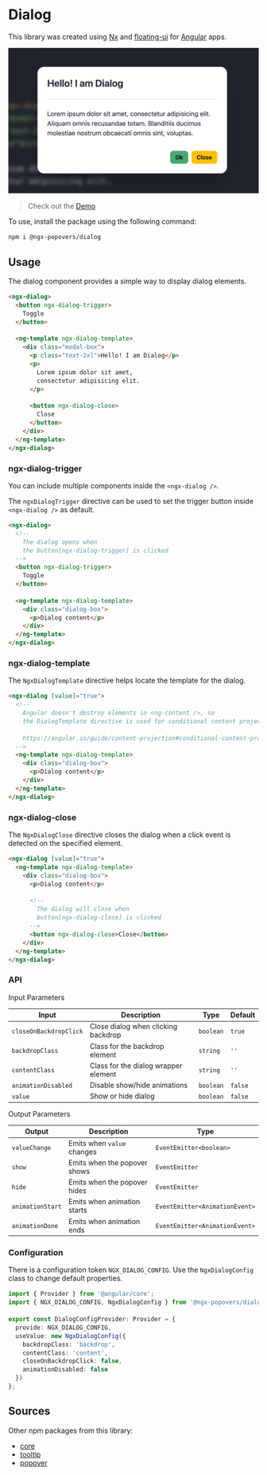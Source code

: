 # Dialog

This library was created using [Nx](https://nx.dev) and [floating-ui](https://floating-ui.com/) for [Angular](https://angular.dev/) apps.

![Dialog Preview](https://raw.githubusercontent.com/al-march/ngx-popovers/main/packages/dialog/assets/preview.png)

> Check out the [Demo](https://ngx-popovers.vercel.app/dialog)

To use, install the package using the following command:

```bash
npm i @ngx-popovers/dialog
```

## Usage

The dialog component provides a simple way to display dialog elements.

```html
<ngx-dialog>
  <button ngx-dialog-trigger>
    Toggle
  </button>

  <ng-template ngx-dialog-template>
    <div class="modal-box">
      <p class="text-2xl">Hello! I am Dialog</p>
      <p>
        Lorem ipsum dolor sit amet,
        consectetur adipisicing elit.
      </p>

      <button ngx-dialog-close>
        Close
      </button>
    </div>
  </ng-template>
</ngx-dialog>
```

### ngx-dialog-trigger

You can include multiple components inside the `<ngx-dialog />`.

The `ngxDialogTrigger` directive can be used to set the trigger button inside `<ngx-dialog />` as default.

```html
<ngx-dialog>
  <!-- 
    The dialog opens when 
    the button[ngx-dialog-trigger] is clicked 
  -->
  <button ngx-dialog-trigger>
    Toggle
  </button>

  <ng-template ngx-dialog-template>
    <div class="dialog-box">
      <p>Dialog content</p>
    </div>
  </ng-template>
</ngx-dialog>
```

### ngx-dialog-template

The `NgxDialogTemplate` directive helps locate the template for the dialog.

```html
<ngx-dialog [value]="true">
  <!-- 
    Angular doesn't destroy elements in <ng-content />, so
    the DialogTemplate directive is used for conditional content projection.
    
    https://angular.io/guide/content-projection#conditional-content-projection
  -->
  <ng-template ngx-dialog-template>
    <div class="dialog-box">
      <p>Dialog content</p>
    </div>
  </ng-template>
</ngx-dialog>
```

### ngx-dialog-close

The `NgxDialogClose` directive closes the dialog when a click event is detected on the specified element.

```html
<ngx-dialog [value]="true">
  <ng-template ngx-dialog-template>
    <div class="dialog-box">
      <p>Dialog content</p>

      <!-- 
        The dialog will close when 
        button[ngx-dialog-close] is clicked 
      -->
      <button ngx-dialog-close>Close</button>
    </div>
  </ng-template>
</ngx-dialog>
```

### API

Input Parameters

| Input                  | Description                            | Type      | Default |
|------------------------|----------------------------------------|-----------|---------|
| `closeOnBackdropClick` | Close dialog when clicking backdrop    | `boolean` | `true`  |
| `backdropClass`        | Class for the backdrop element         | `string`  | `''`    |
| `contentClass`         | Class for the dialog wrapper element   | `string`  | `''`    |
| `animationDisabled`    | Disable show/hide animations           | `boolean` | `false` |
| `value`                | Show or hide dialog                    | `boolean` | `false` |

Output Parameters

| Output           | Description                    | Type                           |
|------------------|--------------------------------|--------------------------------|
| `valueChange`    | Emits when `value` changes     | `EventEmitter<boolean>`        |
| `show`           | Emits when the popover shows   | `EventEmitter`                 |
| `hide`           | Emits when the popover hides   | `EventEmitter`                 |
| `animationStart` | Emits when animation starts    | `EventEmitter<AnimationEvent>` |
| `animationDone`  | Emits when animation ends      | `EventEmitter<AnimationEvent>` |

### Configuration

There is a configuration token `NGX_DIALOG_CONFIG`.
Use the `NgxDialogConfig` class to change default properties.

```typescript
import { Provider } from '@angular/core';
import { NGX_DIALOG_CONFIG, NgxDialogConfig } from '@ngx-popovers/dialog';

export const DialogConfigProvider: Provider = {
  provide: NGX_DIALOG_CONFIG,
  useValue: new NgxDialogConfig({
    backdropClass: 'backdrop',
    contentClass: 'content',
    closeOnBackdropClick: false,
    animationDisabled: false
  })
};
```

## Sources

Other npm packages from this library:

* [core](https://www.npmjs.com/package/@ngx-popovers/core)
* [tooltip](https://www.npmjs.com/package/@ngx-popovers/tooltip)
* [popover](https://www.npmjs.com/package/@ngx-popovers/popover)
